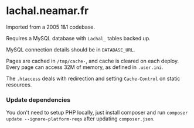 # lachal.neamar.fr
Imported from a 2005 1&1 codebase.

Requires a MySQL database with `Lachal_` tables backed up.

MySQL connection details should be in `DATABASE_URL`.

Pages are cached in `/tmp/cache-`, and cache is cleared on each deploy.
Every page can access 32M of memory, as defined in `.user.ini`.

The `.htaccess` deals with redirection and setting `Cache-Control` on static resources.

### Update dependencies
You don't need to setup PHP locally, just install composer and run `composer update --ignore-platform-reqs` after updating `composer.json`.
